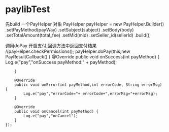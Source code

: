 # paylibTest

  先build 一个PayHelper 对象
  PayHelper payHelper = new PayHelper.Builder()
                .setPayMethod(payWay)
                .setSubject(subject)
                .setBody(body)
                .setTotalAmount(total_fee)
                .setMid(mid)
                .setSeller_id(sellerId)
                .build();

   调用doPay 开启支付,回调方法中返回支付结果
    //payHelper.checkPermissions();
    payHelper.doPay(this,new PayResultCallback() {
        @Override
        public void onSuccess(int payMethod) {
            Log.e("pay","onSuccess payMethod:" + payMethod);

        }

        @Override
        public void onError(int payMethod,int errorCode, String errorMsg) {
            Log.e("pay","errorCode="+ errorCode+",errorMsg="+errorMsg);
        }

        @Override
        public void onCancel(int payMethod) {
            Log.e("pay","onCancel");
        }
    });
